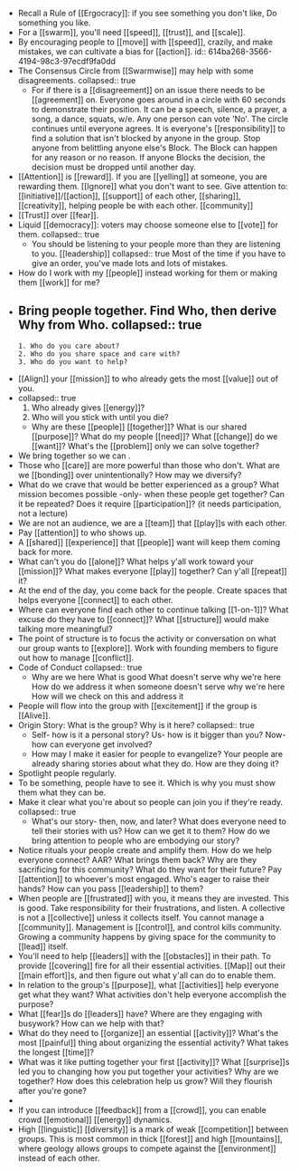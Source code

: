 - Recall a Rule of [[Ergocracy]]: if you see something you don't like, Do something you like.
- For a [[swarm]], you'll need [[speed]], [[trust]], and [[scale]].
- By encouraging people to [[move]] with [[speed]], crazily, and make mistakes, we can cultivate a bias for [[action]].
  id:: 614ba268-3566-4194-98c3-97ecdf9fa0dd
- The Consensus Circle from [[Swarmwise]] may help with some disagreements.
  collapsed:: true
	- For if there is a [[disagreement]] on an issue there needs to be [[agreement]] on. Everyone goes around in a circle with 60 seconds to demonstrate their position. It can be a speech, silence, a prayer, a song, a dance, squats, w/e. Any one person can vote 'No'. The circle continues until everyone agrees. 
	  It is everyone's [[responsibility]] to find a solution that isn't blocked by anyone in the group. Stop anyone from belittling anyone else's Block. The Block can happen for any reason or no reason. If anyone Blocks the decision, the decision must be dropped until another day.
- [[Attention]] is [[reward]]. If you are [[yelling]] at someone, you are rewarding them. [[Ignore]] what you don't want to see. 
  Give attention to:
  [[initiative]]/[[action]], [[support]] of each other, [[sharing]], [[creativity]], helping people be with each other. [[community]]
- [[Trust]] over [[fear]].
- Liquid [[democracy]]: voters may choose someone else to [[vote]] for them.
  collapsed:: true
	- You should be listening to your people more than they are listening to you. [[leadership]]
	  collapsed:: true
	  Most of the time if you have to give an order, you've made lots and lots of mistakes.
- How do I work with my [[people]] instead working for them or making them [[work]] for me?
- Bring people together. Find Who, then derive Why from Who.
  collapsed:: true
	-
	  1. Who do you care about?
	  2. Who do you share space and care with?
	  3. Who do you want to help?
- [[Align]] your [[mission]] to who already gets the most [[value]] out of you.
-
  collapsed:: true
  1. Who already gives [[energy]]?
  2. Who will you stick with until you die?
	- Why are these [[people]] [[together]]? What is our shared [[purpose]]?
	  What do my people [[need]]?
	  What [[change]] do we [[want]]?
	  What's the [[problem]] only we can solve together?
- We bring together <who> so we can <why>.
- Those who [[care]] are more powerful than those who don't.
  What are we [[bonding]] over unintentionally?
  How may we diversify?
- What do we crave that would be better experienced as a group?
  What mission becomes possible -only- when these people get together?
  Can it be repeated?
  Does it require [[participation]]? (it needs participation, not a lecture)
- We are not an audience, we are a [[team]] that [[play]]s with each other.
- Pay [[attention]] to who shows up.
- A [[shared]] [[experience]] that [[people]] want will keep them coming back for more.
- What can't you do [[alone]]?
  What helps y'all work toward your [[mission]]?
  What makes everyone [[play]] together?
  Can y'all [[repeat]] it?
- At the end of the day, you come back for the people.
  Create spaces that helps everyone [[connect]] to each other.
- Where can everyone find each other to continue talking [[1-on-1]]?
  What excuse do they have to [[connect]]?
  What [[structure]] would make talking more meaningful?
- The point of structure is to focus the activity or conversation on what our group wants to [[explore]]. Work with founding members to figure out how to manage [[conflict]].
- Code of Conduct
  collapsed:: true
	- Why are we here
	  What is good
	  What doesn't serve why we're here
	  How do we address it when someone doesn't serve why we're here
	  How will we check on this and address it
- People will flow into the group with [[excitement]] if the group is [[Alive]].
- Origin Story: What is the group? Why is it here?
  collapsed:: true
	- Self- how is it a personal story?
	  Us- how is it bigger than you?
	  Now- how can everyone get involved?
	- How may I make it easier for people to evangelize?
	  Your people are already sharing stories about what they do. How are they doing it?
- Spotlight people regularly.
- To be something, people have to see it. Which is why you must show them what they can be.
- Make it clear what you're about so people can join you if they're ready.
  collapsed:: true
	- What's our story- then, now, and later?
	  What does everyone need to tell their stories with us? How can we get it to them?
	  How do we bring attention to people who are embodying our story?
- Notice rituals your people create and amplify them.
  How do we help everyone connect? AAR?
  What brings them back? Why are they sacrificing for this community? What do they want for their future?
  Pay [[attention]] to whoever's most engaged.
  Who's eager to raise their hands? How can you pass [[leadership]] to them?
- When people are [[frustrated]] with you, it means they are invested. This is good. Take responsibility for their frustrations, and listen.
  A collective is not a [[collective]] unless it collects itself.
  You cannot manage a [[community]]. Management is [[control]], and control kills community. Growing a community happens by giving space for the community to [[lead]] itself.
- You'll need to help [[leaders]] with the [[obstacles]] in their path. To provide [[covering]] fire for all their essential activities. [[Map]] out their [[main effort]]s, and then figure out what y'all can do to enable them.
- In relation to the group's [[purpose]], what [[activities]] help everyone get what they want? What activities don't help everyone accomplish the purpose?
- What [[fear]]s do [[leaders]] have? Where are they engaging with busywork? How can we help with that?
- What do they need to [[organize]] an essential [[activity]]?
  What's the most [[painful]] thing about organizing the essential activity?
  What takes the longest [[time]]?
- What was it like putting together your first [[activity]]? What [[surprise]]s led you to changing how you put together your activities?
  Why are we together? How does this celebration help us grow?
  Will they flourish after you're gone?
-
- If you can introduce [[feedback]] from a [[crowd]], you can enable crowd [[emotional]] [[energy]] dynamics.
- High [[linguistic]] [[diversity]] is a mark of weak [[competition]] between groups. This is most common in thick [[forest]] and high [[mountains]], where geology allows groups to compete against the [[environment]] instead of each other.